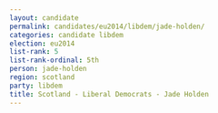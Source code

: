 ```yaml
---
layout: candidate
permalink: candidates/eu2014/libdem/jade-holden/
categories: candidate libdem
election: eu2014
list-rank: 5
list-rank-ordinal: 5th
person: jade-holden
region: scotland
party: libdem
title: Scotland - Liberal Democrats - Jade Holden
---
```

